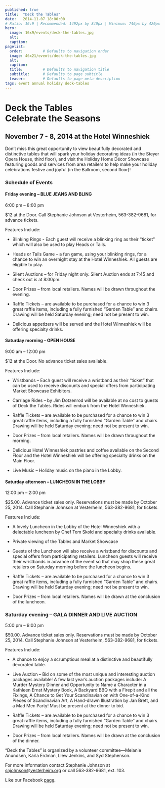 ```yaml
---
published: true
title:  "Deck the Tables"
date:   2014-11-07 18:00:00
# Ratio: 16:9 | Recommended: 1492px by 840px | Minimum: 746px by 420px
hero:
  image: 16x9/events/deck-the-tables.jpg
  alt: 
  caption: 
pagelist:
  order:         # Defaults to navigation order
  image: 46x21/events/deck-the-tables.jpg
  alt: 
  caption:
  title:         # Defaults to navigation title
  subtitle:      # Defaults to page subtitle
  teaser:        # Defaults to page meta-description 
tags: event annual holiday deck-tables
---
```

Deck the Tables <br /> Celebrate the Seasons
============================================

November 7 - 8, 2014 at the Hotel Winneshiek
--------------------------------------------
Don’t miss this great opportunity to view beautifully decorated and distinctive tables that will spark your holiday decorating ideas (in the Steyer Opera House, third floor), and visit the Holiday Home Décor Showcase featuring goods and services from area retailers to help make your holiday celebrations festive and joyful (in the Ballroom, second floor)!

### Schedule of Events

#### Friday evening – BLUE JEANS AND BLING

6:00 pm – 8:00 pm 

$12 at the Door. Call Stephanie Johnson at Vesterheim, 563-382-9681, for advance tickets.

Features Include:

* Blinking Rings - Each guest will receive a blinking ring as their “ticket” which will also be used to play Heads or Tails.

* Heads or Tails Game – a fun game, using your blinking rings, for a chance to win an overnight stay at the Hotel Winneshiek. All guests are eligible to play.

* Silent Auctions – for Friday night only. Silent Auction ends at 7:45 and check out is at 8:00pm.

* Door Prizes – from local retailers. Names will be drawn throughout the evening.

* Raffle Tickets – are available to be purchased for a chance to win 3 great raffle items, including a fully furnished “Garden Table” and chairs. Drawing will be held Saturday evening; need not be present to win.

* Delicious appetizers will be served and the Hotel Winneshiek will be offering specialty drinks.

#### Saturday morning – OPEN HOUSE

9:00 am – 12:00 pm 

$12 at the Door. No advance ticket sales available. 

Features Include:

* Wristbands – Each guest will receive a wristband as their “ticket” that can be used to receive discounts and special offers from participating Market Showcase Exhibitors. 

* Carriage Rides – by Jim Dotzenrod will be available at no cost to guests of Deck the Tables. Rides will embark from the Hotel Winneshiek.

* Raffle Tickets – are available to be purchased for a chance to win 3 great raffle items, including a fully furnished “Garden Table” and chairs. Drawing will be held Saturday evening; need not be present to win.

* Door Prizes – from local retailers. Names will be drawn throughout the morning.

* Delicious Hotel Winneshiek pastries and coffee available on the Second Floor and the Hotel Winneshiek will be offering specialty drinks on the Main Floor. 

* Live Music – Holiday music on the piano in the Lobby.

#### Saturday afternoon – LUNCHEON IN THE LOBBY

12:00 pm – 2:00 pm

$25.00. Advance ticket sales only. Reservations must be made by October 25, 2014. Call Stephanie Johnson at Vesterheim, 563-382-9681, for tickets.

Features Include:

* A lovely Luncheon in the Lobby of the Hotel Winneshiek with a delectable luncheon by Chef Tom Skold and specialty drinks available.

* Private viewing of the Tables and Market Showcase

* Guests of the Luncheon will also receive a wristband for discounts and special offers from participating retailers. Luncheon guests will receive their wristbands in advance of the event so that may shop these great retailers on Saturday morning before the luncheon begins.

* Raffle Tickets – are available to be purchased for a chance to win 3 great raffle items, including a fully furnished “Garden Table” and chairs. Drawing will be held Saturday evening; need not be present to win.

* Door Prizes – from local retailers. Names will be drawn at the conclusion of the luncheon.

### Saturday evening – GALA DINNER AND LIVE AUCTION

5:00 pm – 9:00 pm

$50.00. Advance ticket sales only. Reservations must be made by October 25, 2014. Call Stephanie Johnson at Vesterheim, 563-382-9681, for tickets.

Features Include:

* A chance to enjoy a scrumptious meal at a distinctive and beautifully decorated table.

* Live Auction – Bid on some of the most unique and interesting auction packages available! A few last year’s auction packages include: A Murder Mystery Dinner and Opportunity to Name a Character in a Kathleen Ernst Mystery Book, A Backyard BBQ with a Firepit and all the Fixings, A Chance to Get Your Scandinavian on with One-of-a-Kind Pieces of Scandinavian Art, A Hand-drawn Illustration by Jan Brett, and a Mad Men Party! Must be present at the dinner to bid.

* Raffle Tickets – are available to be purchased for a chance to win 3 great raffle items, including a fully furnished “Garden Table” and chairs. Drawing will be held Saturday evening; need not be present to win.

* Door Prizes – from local retailers. Names will be drawn at the conclusion of the dinner.

“Deck the Tables” is organized by a volunteer committee—Melanie Anundsen, Karla Erdman, Llew Jenkins, and Syd Stephenson.

For more information contact Stephanie Johnson at [snjohnson@vesterheim.org](mailto:snjohnson@vesterheim.org) or call 563-382-9681, ext. 103. 

Like our Facebook [page](https://www.facebook.com/Deckthetables?ref_type=bookmark).
